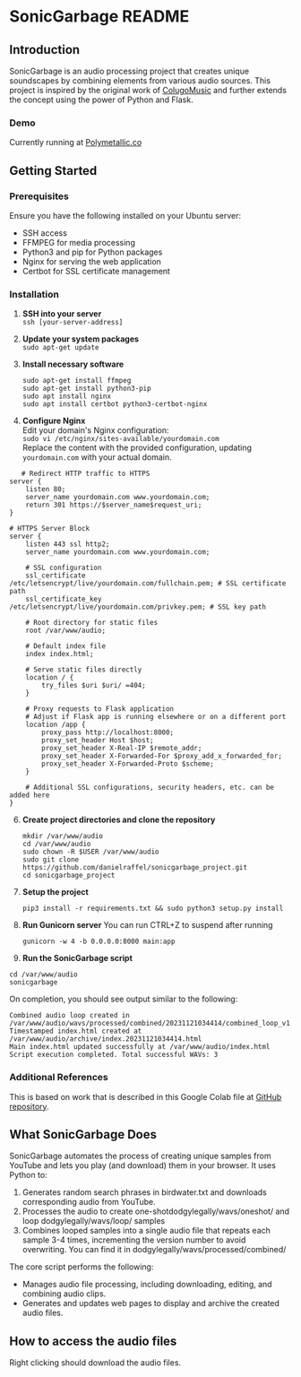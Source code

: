 # SonicGarbage README

## Introduction
SonicGarbage is an audio processing project that creates unique soundscapes by combining elements from various audio sources. This project is inspired by the original work of [ColugoMusic](https://twitter.com/ColugoMusic/status/1726001266180956440?s=20) and further extends the concept using the power of Python and Flask.

### Demo
Currently running at [Polymetallic.co](https://Polymetallic.co)

## Getting Started

### Prerequisites
Ensure you have the following installed on your Ubuntu server:
- SSH access
- FFMPEG for media processing
- Python3 and pip for Python packages
- Nginx for serving the web application
- Certbot for SSL certificate management

### Installation
1. **SSH into your server**  
   `ssh [your-server-address]`

2. **Update your system packages**  
   `sudo apt-get update`

3. **Install necessary software**  
   ```
   sudo apt-get install ffmpeg
   sudo apt-get install python3-pip
   sudo apt install nginx
   sudo apt install certbot python3-certbot-nginx
   ```

4. **Configure Nginx**  
   Edit your domain's Nginx configuration:  
   `sudo vi /etc/nginx/sites-available/yourdomain.com`  
   Replace the content with the provided configuration, updating `yourdomain.com` with your actual domain.
```
   # Redirect HTTP traffic to HTTPS
server {
    listen 80;
    server_name yourdomain.com www.yourdomain.com;
    return 301 https://$server_name$request_uri;
}

# HTTPS Server Block
server {
    listen 443 ssl http2;
    server_name yourdomain.com www.yourdomain.com;

    # SSL configuration
    ssl_certificate /etc/letsencrypt/live/yourdomain.com/fullchain.pem; # SSL certificate path
    ssl_certificate_key /etc/letsencrypt/live/yourdomain.com/privkey.pem; # SSL key path

    # Root directory for static files
    root /var/www/audio;

    # Default index file
    index index.html;

    # Serve static files directly
    location / {
        try_files $uri $uri/ =404;
    }

    # Proxy requests to Flask application
    # Adjust if Flask app is running elsewhere or on a different port
    location /app {
        proxy_pass http://localhost:8000;
        proxy_set_header Host $host;
        proxy_set_header X-Real-IP $remote_addr;
        proxy_set_header X-Forwarded-For $proxy_add_x_forwarded_for;
        proxy_set_header X-Forwarded-Proto $scheme;
    }

    # Additional SSL configurations, security headers, etc. can be added here
}
```

6. **Create project directories and clone the repository**  
   ```
   mkdir /var/www/audio
   cd /var/www/audio
   sudo chown -R $USER /var/www/audio
   sudo git clone https://github.com/danielraffel/sonicgarbage_project.git
   cd sonicgarbage_project
   ```

7. **Setup the project**  
   ```
   pip3 install -r requirements.txt && sudo python3 setup.py install
   ```

8. **Run Gunicorn server**
   You can run CTRL+Z to suspend after running
   ```
   gunicorn -w 4 -b 0.0.0.0:8000 main:app
   ```

10. **Run the SonicGarbage script**  

   ```
   cd /var/www/audio
   sonicgarbage
   ```

   On completion, you should see output similar to the following:  
   ```
   Combined audio loop created in /var/www/audio/wavs/processed/combined/20231121034414/combined_loop_v1.wav
   Timestamped index.html created at /var/www/audio/archive/index.20231121034414.html
   Main index.html updated successfully at /var/www/audio/index.html
   Script execution completed. Total successful WAVs: 3
   ```

### Additional References
This is based on work that is described in this Google Colab file at [GitHub repository](https://github.com/danielraffel/dodgylegally).

## What SonicGarbage Does
SonicGarbage automates the process of creating unique samples from YouTube and lets you play (and download) them in your browser. It uses Python to:
1. Generates random search phrases in birdwater.txt and downloads corresponding audio from YouTube.
2. Processes the audio to create one-shotdodgylegally/wavs/oneshot/ and loop dodgylegally/wavs/loop/ samples
3. Combines looped samples into a single audio file that repeats each sample 3-4 times, incrementing the version number to avoid overwriting. You can find it in dodgylegally/wavs/processed/combined/

The core script performs the following:
- Manages audio file processing, including downloading, editing, and combining audio clips.
- Generates and updates web pages to display and archive the created audio files.

## How to access the audio files
Right clicking should download the audio files.
